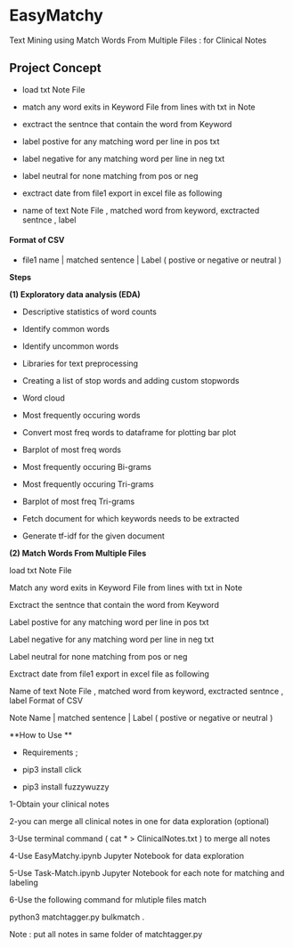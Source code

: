 # EasyMatchy

Text Mining using Match Words From Multiple Files : for Clinical Notes

## Project Concept

- load txt Note File

- match any word exits in Keyword File from lines with txt in Note 

- exctract the sentnce that contain the word from Keyword

- label postive for any matching word per line in pos txt 

- label negative for any matching word per line in neg txt 

- label neutral for none matching from pos or neg 

- exctract date from file1 export in excel file as following 

- name of text Note File , matched word from keyword, exctracted sentnce , label


#### Format of CSV
+ file1 name | matched sentence | Label ( postive or negative or neutral )

**Steps**

**(1) Exploratory data analysis (EDA)**


- Descriptive statistics of word counts
 
- Identify common words
 
- Identify uncommon words
 
- Libraries for text preprocessing
 
- Creating a list of stop words and adding custom stopwords
 
- Word cloud
 
- Most frequently occuring words
 
- Convert most freq words to dataframe for plotting bar plot
 
- Barplot of most freq words
 
- Most frequently occuring Bi-grams
 
- Most frequently occuring Tri-grams
 
- Barplot of most freq Tri-grams
 
- Fetch document for which keywords needs to be extracted
 
- Generate tf-idf for the given document



**(2) Match Words From Multiple Files**

load txt Note File

Match any word exits in Keyword File from lines with txt in Note

Exctract the sentnce that contain the word from Keyword

Label postive for any matching word per line in pos txt

Label negative for any matching word per line in neg txt

Label neutral for none matching from pos or neg

Exctract date from file1 export in excel file as following

Name of text Note File , matched word from keyword, exctracted sentnce , label Format of CSV

Note Name | matched sentence | Label ( postive or negative or neutral )

**How to Use **

- Requirements ;

- pip3 install click

- pip3 install fuzzywuzzy


1-Obtain your clinical notes

2-you can merge all clinical notes in one for data exploration (optional)

3-Use terminal command ( cat * > ClinicalNotes.txt ) to merge all notes

4-Use EasyMatchy.ipynb Jupyter Notebook for data exploration

5-Use Task-Match.ipynb Jupyter Notebook for each note for matching and labeling

6-Use the following command for mlutiple files match

python3  matchtagger.py bulkmatch .

Note : put all notes in same folder of matchtagger.py






